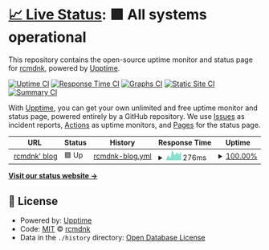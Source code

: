 # [📈 Live Status](https://rcmdnk.github.io/upptime): <!--live status--> **🟩 All systems operational**

This repository contains the open-source uptime monitor and status page for [rcmdnk](https://rcmdnk.com), powered by [Upptime](https://github.com/upptime/upptime).

[![Uptime CI](https://github.com/koj-co/upptime/workflows/Uptime%20CI/badge.svg)](https://github.com/koj-co/upptime/actions?query=workflow%3A%22Uptime+CI%22)
[![Response Time CI](https://github.com/koj-co/upptime/workflows/Response%20Time%20CI/badge.svg)](https://github.com/koj-co/upptime/actions?query=workflow%3A%22Response+Time+CI%22)
[![Graphs CI](https://github.com/koj-co/upptime/workflows/Graphs%20CI/badge.svg)](https://github.com/koj-co/upptime/actions?query=workflow%3A%22Graphs+CI%22)
[![Static Site CI](https://github.com/koj-co/upptime/workflows/Static%20Site%20CI/badge.svg)](https://github.com/koj-co/upptime/actions?query=workflow%3A%22Static+Site+CI%22)
[![Summary CI](https://github.com/koj-co/upptime/workflows/Summary%20CI/badge.svg)](https://github.com/koj-co/upptime/actions?query=workflow%3A%22Summary+CI%22)

With [Upptime](https://upptime.js.org), you can get your own unlimited and free uptime monitor and status page, powered entirely by a GitHub repository. We use [Issues](https://github.com/rcmdnk/upptime/issues) as incident reports, [Actions](https://github.com/rcmdnk/upptime/actions) as uptime monitors, and [Pages](https://rcmdnk.github.io/upptime) for the status page.

<!--start: status pages-->
<!-- This summary is generated by Upptime (https://github.com/upptime/upptime) -->
<!-- Do not edit this manually, your changes will be overwritten -->
<!-- prettier-ignore -->
| URL | Status | History | Response Time | Uptime |
| --- | ------ | ------- | ------------- | ------ |
| <img alt="" src="https://icons.duckduckgo.com/ip3/rcmdnk.com.ico" height="13"> [rcmdnk' blog](https://rcmdnk.com) | 🟩 Up | [rcmdnk-blog.yml](https://github.com/rcmdnk/upptime/commits/HEAD/history/rcmdnk-blog.yml) | <details><summary><img alt="Response time graph" src="./graphs/rcmdnk-blog/response-time-week.png" height="20"> 276ms</summary><br><a href="https://rcmdnk.com/history/rcmdnk-blog"><img alt="Response time 242" src="https://img.shields.io/endpoint?url=https%3A%2F%2Fraw.githubusercontent.com%2Frcmdnk%2Fupptime%2FHEAD%2Fapi%2Frcmdnk-blog%2Fresponse-time.json"></a><br><a href="https://rcmdnk.com/history/rcmdnk-blog"><img alt="24-hour response time 378" src="https://img.shields.io/endpoint?url=https%3A%2F%2Fraw.githubusercontent.com%2Frcmdnk%2Fupptime%2FHEAD%2Fapi%2Frcmdnk-blog%2Fresponse-time-day.json"></a><br><a href="https://rcmdnk.com/history/rcmdnk-blog"><img alt="7-day response time 276" src="https://img.shields.io/endpoint?url=https%3A%2F%2Fraw.githubusercontent.com%2Frcmdnk%2Fupptime%2FHEAD%2Fapi%2Frcmdnk-blog%2Fresponse-time-week.json"></a><br><a href="https://rcmdnk.com/history/rcmdnk-blog"><img alt="30-day response time 274" src="https://img.shields.io/endpoint?url=https%3A%2F%2Fraw.githubusercontent.com%2Frcmdnk%2Fupptime%2FHEAD%2Fapi%2Frcmdnk-blog%2Fresponse-time-month.json"></a><br><a href="https://rcmdnk.com/history/rcmdnk-blog"><img alt="1-year response time 230" src="https://img.shields.io/endpoint?url=https%3A%2F%2Fraw.githubusercontent.com%2Frcmdnk%2Fupptime%2FHEAD%2Fapi%2Frcmdnk-blog%2Fresponse-time-year.json"></a></details> | <details><summary><a href="https://rcmdnk.com/history/rcmdnk-blog">100.00%</a></summary><a href="https://rcmdnk.com/history/rcmdnk-blog"><img alt="All-time uptime 99.99%" src="https://img.shields.io/endpoint?url=https%3A%2F%2Fraw.githubusercontent.com%2Frcmdnk%2Fupptime%2FHEAD%2Fapi%2Frcmdnk-blog%2Fuptime.json"></a><br><a href="https://rcmdnk.com/history/rcmdnk-blog"><img alt="24-hour uptime 100.00%" src="https://img.shields.io/endpoint?url=https%3A%2F%2Fraw.githubusercontent.com%2Frcmdnk%2Fupptime%2FHEAD%2Fapi%2Frcmdnk-blog%2Fuptime-day.json"></a><br><a href="https://rcmdnk.com/history/rcmdnk-blog"><img alt="7-day uptime 100.00%" src="https://img.shields.io/endpoint?url=https%3A%2F%2Fraw.githubusercontent.com%2Frcmdnk%2Fupptime%2FHEAD%2Fapi%2Frcmdnk-blog%2Fuptime-week.json"></a><br><a href="https://rcmdnk.com/history/rcmdnk-blog"><img alt="30-day uptime 100.00%" src="https://img.shields.io/endpoint?url=https%3A%2F%2Fraw.githubusercontent.com%2Frcmdnk%2Fupptime%2FHEAD%2Fapi%2Frcmdnk-blog%2Fuptime-month.json"></a><br><a href="https://rcmdnk.com/history/rcmdnk-blog"><img alt="1-year uptime 100.00%" src="https://img.shields.io/endpoint?url=https%3A%2F%2Fraw.githubusercontent.com%2Frcmdnk%2Fupptime%2FHEAD%2Fapi%2Frcmdnk-blog%2Fuptime-year.json"></a></details>

<!--end: status pages-->

[**Visit our status website →**](https://rcmdnk.github.io/upptime)

## 📄 License

- Powered by: [Upptime](https://github.com/upptime/upptime)
- Code: [MIT](./LICENSE) © [rcmdnk](https://rcmdnk.com)
- Data in the `./history` directory: [Open Database License](https://opendatacommons.org/licenses/odbl/1-0/)

